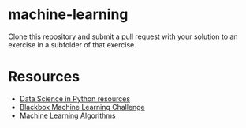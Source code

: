 # machine-learning

Clone this repository and submit a pull request with your solution to an exercise in a subfolder of that exercise.

# Resources

- [Data Science in Python resources](https://github.com/ujjwalkarn/DataSciencePython)
- [Blackbox Machine Learning Challenge](http://blackboxchallenge.com/home/)
- [Machine Learning Algorithms](https://github.com/rushter/MLAlgorithms)
